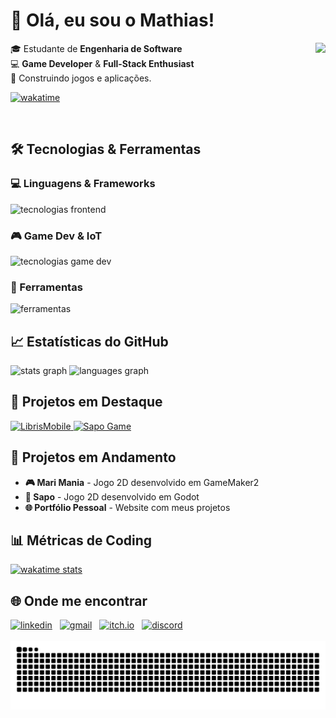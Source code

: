 # 👋 Olá, eu sou o Mathias!

<img align="right" height="155" src="https://i.imgflip.com/65efzo.gif" />

🎓 Estudante de **Engenharia de Software**  
💻 **Game Developer** & **Full-Stack Enthusiast**  
🚀 Construindo jogos e aplicações. 

[![wakatime](https://wakatime.com/badge/user/9b68c7c3-04a9-4b18-8f7f-5f2e4d5c6d2b.svg)](https://wakatime.com/@MathiasTAR)

<br>

## 🛠️ Tecnologias & Ferramentas

### 💻 Linguagens & Frameworks
<div align="left">
  <img src="https://skillicons.dev/icons?i=js,ts,py,kotlin,react,html,css" height="30" alt="tecnologias frontend" />
</div>

### 🎮 Game Dev & IoT
<div align="left">
  <img src="https://skillicons.dev/icons?i=godot,gamemakerstudio,arduino" height="30" alt="tecnologias game dev" />
</div>

### 🔧 Ferramentas
<div align="left">
  <img src="https://skillicons.dev/icons?i=github,vscode" height="30" alt="ferramentas" />
</div>

## 📈 Estatísticas do GitHub

<div align="left">
  <img src="https://github-readme-stats.vercel.app/api?username=MathiasTAR&hide_title=false&hide_rank=true&show_icons=true&include_all_commits=true&count_private=true&disable_animations=false&theme=dracula&locale=pt-br&hide_border=false" height="155" alt="stats graph"  />
  <img src="https://github-readme-stats.vercel.app/api/top-langs?username=MathiasTAR&locale=pt-br&hide_title=false&layout=compact&card_width=320&langs_count=6&theme=dracula&hide_border=false" height="150" alt="languages graph"  />
</div>

## 🌟 Projetos em Destaque

<div align="left">
  <a href="https://github.com/MathiasTAR/LibrisMobile">
    <img src="https://github-readme-stats.vercel.app/api/pin/?username=MathiasTAR&repo=LibrisMobile&theme=dracula" height="120" alt="LibrisMobile" />
  </a>
  <a href="https://github.com/MathiasTAR/sapo">
    <img src="https://github-readme-stats.vercel.app/api/pin/?username=MathiasTAR&repo=sapo&theme=dracula" height="120" alt="Sapo Game" />
  </a>
</div>

## 🚧 Projetos em Andamento

- **🎮 Mari Mania** - Jogo 2D desenvolvido em GameMaker2
- **🐸 Sapo** - Jogo 2D desenvolvido em Godot  
- **🌐 Portfólio Pessoal** - Website com meus projetos

## 📊 Métricas de Coding

[![wakatime stats](https://github-readme-stats.vercel.app/api/wakatime?username=MathiasTAR&theme=dracula&layout=compact)](https://wakatime.com/@MathiasTAR)

## 🌐 Onde me encontrar

<div align="left">
<a href="https://www.linkedin.com/in/mathias-estudande/" target="_blank"><img src="https://img.shields.io/badge/LinkedIn-0077B5?style=for-the-badge&logo=linkedin&logoColor=white" height="35" alt="linkedin"/></a><img width="12" /><a href="mailto:mathiasaraujo508@gmail.com" target="_blank"><img src="https://img.shields.io/badge/Gmail-D14836?style=for-the-badge&logo=gmail&logoColor=white" height="35" alt="gmail"/></a><img width="12" /><a href="https://mathias171.itch.io/" target="_blank"><img src="https://img.shields.io/badge/Itch.io-FA5C5C?style=for-the-badge&logo=itch.io&logoColor=white" height="35" alt="itch.io"/></a><img width="12" /><a href="https://discord.com/users/mathias171" target="_blank"><img src="https://img.shields.io/badge/Discord-5865F2?style=for-the-badge&logo=discord&logoColor=white" height="35" alt="discord"/></a>
</div>

<br>

<img src="https://raw.githubusercontent.com/MathiasTAR/MathiasTAR/output/snake.svg" alt="Snake animation" />
